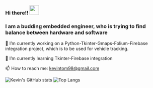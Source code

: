 ### Hi there!! <img src="https://raw.githubusercontent.com/MartinHeinz/MartinHeinz/master/wave.gif" width="30px">

### I am a budding embedded engineer, who is trying to find balance between hardware and software


🔭 I’m currently working on a Python-Tkinter-Gmaps-Folium-Firebase integration project, which is to be used for vehicle tracking.


🌱 I’m currently learning Tkinter-Firebase integration


📫 How to reach me: kevintom98@gmail.com


![Kevin's GitHub stats](https://github-readme-stats.vercel.app/api?username=kevintom98&show_icons=true&theme=default&hide=contribs)
![Top Langs](https://github-readme-stats.vercel.app/api/top-langs/?username=kevintom98&layout=compact)
